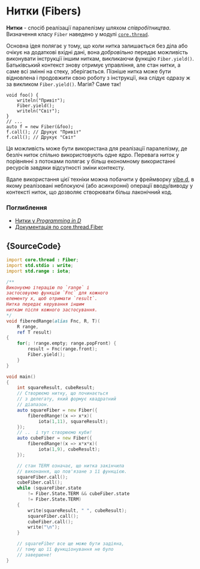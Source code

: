 # Нитки (Fibers)

**Нитки** - спосіб реалізації паралелізму шляхом *співробітництва*. Визначення
класу `Fiber` наведено у модулі [`core.thread`](https://dlang.org/phobos/core_thread.html).

Основна ідея полягає у тому, що коли нитка залишається без діла або
очікує на додаткові вхідні дані, вона *добровільно* передає можливість
виконувати інструкції іншим ниткам, викликаючи функцію `Fiber.yield()`.
Батьківський контекст знову отримує управління, але стан нитки,
а саме всі змінні на стеку, зберігається. Пізніше нитка може бути відновлена і продовжити
свою роботу з інструкції, яка слідує одразу ж за викликом `Fiber.yield()`.
Магія? Саме так!

    void foo() {
        writeln("Привіт");
        Fiber.yield();
        writeln("Світ");
    }
    // ...
    auto f = new Fiber(&foo);
    f.call(); // Друкує "Привіт"
    f.call(); // Друкує "Світ"

Ця можливість може бути використана для реалізації паралелізму, де безліч
ниток спільно використовують одне ядро. Перевага ниток у порівнянні
з потоками полягає у більш економному використанні ресурсів завдяки
відсутності зміни контексту.

Вдале використання цієї техніки можна побачити у фреймворку [vibe.d](http://vibed.org), 
в якому реалізовані неблокуючі (або асинхронні) операції вводу/виводу у
контексті ниток, що дозволяє створювати більш лаконічний код.

### Поглиблення

- [Нитки у _Programming in D_](http://ddili.org/ders/d.en/fibers.html)
- [Документація по core.thread.Fiber](https://dlang.org/library/core/thread/fiber.html)

## {SourceCode}

```d
import core.thread : Fiber;
import std.stdio : write;
import std.range : iota;

/**
Виконуємо ітерацію по `range` і
застосовуємо функцію `Fnc` для кожного
елементу x, щоб отримати `result`.
Нитка передає керування іншим
ниткам після кожного застосування.
*/
void fiberedRange(alias Fnc, R, T)(
    R range,
    ref T result)
{
    for(; !range.empty; range.popFront) {
        result = Fnc(range.front);
        Fiber.yield();
    }
}

void main()
{
    int squareResult, cubeResult;
    // Створюємо нитку, що починається
    // з делегату, який формує квадратний
    // діапазон.
    auto squareFiber = new Fiber({
        fiberedRange!(x => x*x)(
            iota(1,11), squareResult);
    });
    // ..  і тут створюємо куби!
    auto cubeFiber = new Fiber({
        fiberedRange!(x => x*x*x)(
            iota(1,9), cubeResult);
    });

    // стан TERM означає, що нитка закінчила
    // виконання, що пов'язане з її функцією.
    squareFiber.call();
    cubeFiber.call();
    while (squareFiber.state
        != Fiber.State.TERM && cubeFiber.state
        != Fiber.State.TERM)
    {
        write(squareResult, " ", cubeResult);
        squareFiber.call();
        cubeFiber.call();
        write("\n");
    }

    // squareFiber все ще може бути задіяна,
    // тому що її функціонування не було
    // завершене!
}
```
